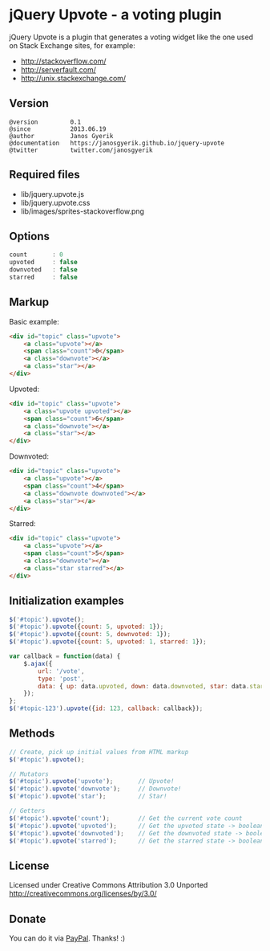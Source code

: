 jQuery Upvote - a voting plugin
===============================
jQuery Upvote is a plugin that generates a voting widget like
the one used on Stack Exchange sites, for example:

+ http://stackoverflow.com/
+ http://serverfault.com/
+ http://unix.stackexchange.com/


Version
-------
```
@version         0.1
@since           2013.06.19
@author          Janos Gyerik
@documentation   https://janosgyerik.github.io/jquery-upvote
@twitter         twitter.com/janosgyerik
```


Required files
--------------
+ lib/jquery.upvote.js
+ lib/jquery.upvote.css
+ lib/images/sprites-stackoverflow.png


Options
-------
```js
count       : 0
upvoted     : false
downvoted   : false
starred     : false
```


Markup
------
Basic example:
```html
<div id="topic" class="upvote">
    <a class="upvote"></a>
    <span class="count">0</span>
    <a class="downvote"></a>
    <a class="star"></a>
</div>
```

Upvoted:
```html
<div id="topic" class="upvote">
    <a class="upvote upvoted"></a>
    <span class="count">6</span>
    <a class="downvote"></a>
    <a class="star"></a>
</div>
```

Downvoted:
```html
<div id="topic" class="upvote">
    <a class="upvote"></a>
    <span class="count">4</span>
    <a class="downvote downvoted"></a>
    <a class="star"></a>
</div>
```

Starred:
```html
<div id="topic" class="upvote">
    <a class="upvote"></a>
    <span class="count">5</span>
    <a class="downvote"></a>
    <a class="star starred"></a>
</div>
```


Initialization examples
-----------------------
```js
$('#topic').upvote();
$('#topic').upvote({count: 5, upvoted: 1});
$('#topic').upvote({count: 5, downvoted: 1});
$('#topic').upvote({count: 5, upvoted: 1, starred: 1});

var callback = function(data) {
    $.ajax({
        url: '/vote',
        type: 'post',
        data: { up: data.upvoted, down: data.downvoted, star: data.starred }
    });
};
$('#topic-123').upvote({id: 123, callback: callback});
```


Methods
-------
```js
// Create, pick up initial values from HTML markup
$('#topic').upvote();

// Mutators
$('#topic').upvote('upvote');       // Upvote!
$('#topic').upvote('downvote');     // Downvote!
$('#topic').upvote('star');         // Star!

// Getters
$('#topic').upvote('count');        // Get the current vote count
$('#topic').upvote('upvoted');      // Get the upvoted state -> boolean
$('#topic').upvote('downvoted');    // Get the downvoted state -> boolean
$('#topic').upvote('starred');      // Get the starred state -> boolean
```


License
-------
Licensed under Creative Commons Attribution 3.0 Unported
http://creativecommons.org/licenses/by/3.0/


Donate
------
You can do it via [PayPal](https://www.paypal.com/cgi-bin/webscr?cmd=_s-xclick&hosted_button_id=SQTLZB5QCLR82). Thanks! :)
